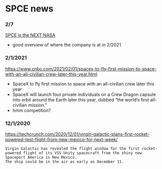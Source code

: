 # SPCE news


### 2/7
[SPCE is the NEXT NASA](https://www.youtube.com/watch?v=tLuIpkXOLV4)
- good overview of where the company is at in 2/2021


### 2/1/2021
https://www.cnbc.com/2021/02/01/spacex-to-fly-first-mission-to-space-with-an-all-civilian-crew-later-this-year.html
- SpaceX to fly first mission to space with an all-civilian crew later this year
- SpaceX will launch four private individuals on a Crew Dragon capsule into orbit around the Earth later this year, dubbed “the world’s first all-civilian mission.”
- hmm competition?


### 12/1/2020
https://techcrunch.com/2020/12/01/virgin-galactic-plans-first-rocket-powered-test-flight-from-new-mexico-for-next-week/
```
Virgin Galactic has revealed the flight window for the first rocket-powered flight of its VSS Unity spacecraft from the shiny new Spaceport America in New Mexico.
The ship could be in the air as early as December 11.
```

